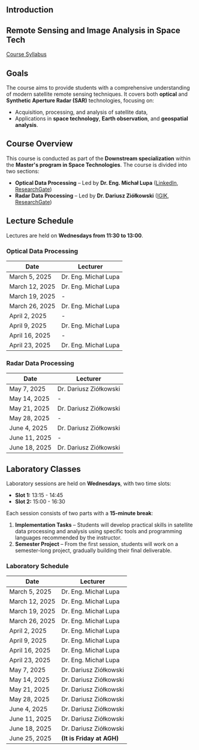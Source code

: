 ## **Introduction**

## **Remote Sensing and Image Analysis in Space Tech**

[Course Syllabus](https://sylabusy.agh.edu.pl/en/document/7b443748-d38e-4c45-a0bf-6d57beb41d2b.pdf)

## **Goals**
The course aims to provide students with a comprehensive understanding of modern satellite remote sensing techniques. It covers both **optical** and **Synthetic Aperture Radar (SAR)** technologies, focusing on:
- Acquisition, processing, and analysis of satellite data,
- Applications in **space technology**, **Earth observation**, and **geospatial analysis**.

## **Course Overview**
This course is conducted as part of the **Downstream specialization** within the **Master's program in Space Technologies**. The course is divided into two sections:
- **Optical Data Processing** – Led by **Dr. Eng. Michał Lupa** ([LinkedIn](https://www.linkedin.com/notifications/?filter=all), [ResearchGate](https://www.researchgate.net))
- **Radar Data Processing** – Led by **Dr. Dariusz Ziółkowski** ([IGIK](http://www.igik.edu.pl/pl/a/Dariusz-Ziolkowski), [ResearchGate](https://www.researchgate.net/profile/Dariusz-Ziolkowski))

## **Lecture Schedule**
Lectures are held on **Wednesdays from 11:30 to 13:00**.

### **Optical Data Processing**
| Date         | Lecturer               |
|-------------|----------------------|
| March 5, 2025  | Dr. Eng. Michał Lupa |
| March 12, 2025 | Dr. Eng. Michał Lupa |
| March 19, 2025 | - |
| March 26, 2025 | Dr. Eng. Michał Lupa |
| April 2, 2025  | - |
| April 9, 2025  | Dr. Eng. Michał Lupa |
| April 16, 2025 | - |
| April 23, 2025 | Dr. Eng. Michał Lupa |

### **Radar Data Processing**
| Date         | Lecturer               |
|-------------|----------------------|
| May 7, 2025  | Dr. Dariusz Ziółkowski |
| May 14, 2025 | - |
| May 21, 2025 | Dr. Dariusz Ziółkowski |
| May 28, 2025 | - |
| June 4, 2025  | Dr. Dariusz Ziółkowski |
| June 11, 2025 | - |
| June 18, 2025 | Dr. Dariusz Ziółkowski |

## **Laboratory Classes**
Laboratory sessions are held on **Wednesdays**, with two time slots:
- **Slot 1:** 13:15 - 14:45
- **Slot 2:** 15:00 - 16:30

Each session consists of two parts with a **15-minute break**:
1. **Implementation Tasks** – Students will develop practical skills in satellite data processing and analysis using specific tools and programming languages recommended by the instructor.
2. **Semester Project** – From the first session, students will work on a semester-long project, gradually building their final deliverable.

### **Laboratory Schedule**
| Date         | Lecturer               |
|-------------|----------------------|
| March 5, 2025  | Dr. Eng. Michał Lupa |
| March 12, 2025 | Dr. Eng. Michał Lupa |
| March 19, 2025 | Dr. Eng. Michał Lupa |
| March 26, 2025 | Dr. Eng. Michał Lupa |
| April 2, 2025  | Dr. Eng. Michał Lupa |
| April 9, 2025  | Dr. Eng. Michał Lupa |
| April 16, 2025 | Dr. Eng. Michał Lupa |
| April 23, 2025 | Dr. Eng. Michał Lupa |
| May 7, 2025  | Dr. Dariusz Ziółkowski |
| May 14, 2025 | Dr. Dariusz Ziółkowski |
| May 21, 2025 | Dr. Dariusz Ziółkowski |
| May 28, 2025 | Dr. Dariusz Ziółkowski |
| June 4, 2025  | Dr. Dariusz Ziółkowski |
| June 11, 2025 | Dr. Dariusz Ziółkowski |
| June 18, 2025 | Dr. Dariusz Ziółkowski |
| June 25, 2025 | **(It is Friday at AGH)** |
